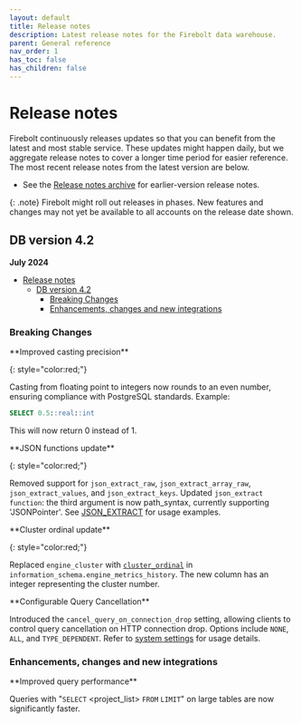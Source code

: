 ```yaml
---
layout: default
title: Release notes
description: Latest release notes for the Firebolt data warehouse.
parent: General reference
nav_order: 1
has_toc: false
has_children: false
---
```


# Release notes

Firebolt continuously releases updates so that you can benefit from the latest and most stable service. These updates might happen daily, but we aggregate release notes to cover a longer time period for easier reference. The most recent release notes from the latest version are below. 

- See the [Release notes archive](../release-notes/release-notes-archive.md) for earlier-version release notes.

{: .note}
Firebolt might roll out releases in phases. New features and changes may not yet be available to all accounts on the release date shown.

## DB version 4.2
**July 2024**

- [Release notes](#release-notes)
  - [DB version 4.2](#db-version-42)
    - [Breaking Changes](#breaking-changes)
    - [Enhancements, changes and new integrations](#enhancements-changes-and-new-integrations)

### Breaking Changes 

<!--- FIR-33028 --->**Improved casting precision**
{: style="color:red;"}

Casting from floating point to integers now rounds to an even number, ensuring compliance with PostgreSQL standards. 
Example: 
```sql
SELECT 0.5::real::int
``` 
This will now return 0 instead of 1. 

<!--- FIR-33869---> **JSON functions update**
{: style="color:red;"}

Removed support for `json_extract_raw`, `json_extract_array_raw`, `json_extract_values`, and `json_extract_keys`. Updated `json_extract function`: the third argument is now path_syntax, currently supporting 'JSONPointer'. See [JSON_EXTRACT](../sql_reference/../../sql_reference/functions-reference/JSON/json-extract.md) for usage examples. 

<!--- FIR-32486---> **Cluster ordinal update**
{: style="color:red;"}

Replaced `engine_cluster` with [`cluster_ordinal`](../sql_reference/../../sql_reference/information-schema/engine-metrics-history.md) in `information_schema.engine_metrics_history`. The new column has an integer representing the cluster number.

<!--- FIR-34090 ---> **Configurable Query Cancellation**

Introduced the `cancel_query_on_connection_drop` setting, allowing clients to control query cancellation on HTTP connection drop. Options include `NONE`, `ALL`, and `TYPE_DEPENDENT`. Refer to [system settings](../system-settings.md)  for usage details. 

### Enhancements, changes and new integrations

<!--- FIR-33699---> **Improved query performance**

Queries with "`SELECT` <project_list> `FROM` <table> `LIMIT` <limit>" on large tables are now significantly faster.





